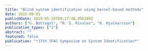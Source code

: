```yaml
---
title: "Blind system identification using kernel-based methods"
date: 2015-00-01
publishDate: 2019-05-28T09:17:48.956389Z
authors: ["G. Bottegal", "R. S. Risuleo", "H. Hjalmarsson"]
publication_types: ["1"]
abstract: ""
featured: false
publication: "*17th IFAC Symposium on System Identification*"
---
```


